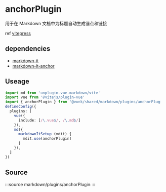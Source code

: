 # anchorPlugin

用于在 Markdown 文档中为标题自动生成锚点和链接

ref [vitepress](https://github.com/vuejs/vitepress/blob/b2fa9326c727170d127d950971480b6d9f6bb82d/src/node/markdown/markdown.ts#L245)

## dependencies

+ [markdown-it](http://npm.im/markdown-it)
+ [markdown-it-anchor](http://npm.im/markdown-it-anchor)

## Useage

```ts
import md from 'unplugin-vue-markdown/vite'
import vue from '@vitejs/plugin-vue'
import { anchorPlugin } from '@vunk/shared/markdown/plugins/anchorPlugin'
defineConfig({
  plugins: [
    vue({
      include: [/\.vue$/, /\.md$/]
    }),
    md({
      markdownItSetup (mdit) {
        mdit.use(anchorPlugin)
      }
    }),
  ]
})
```


## Source

:::source
markdown/plugins/anchorPlugin
:::
